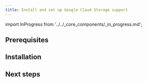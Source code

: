 ```yaml
---
title: Install and set up Google Cloud Storage support
---
```


import InProgress from '../../_core_components/_in_progress.md';

<InProgress />


## Prerequisites

## Installation

## Next steps